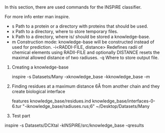 In this section, there are used commands for the INSPiRE classifier.


For more info enter man inspire.

- s<PATH-TO-PROTEIN>  Path  to  a  protein  or  a  directory  with  proteins  that  should  be used.
- x<TEMP-DIR>  Path to a directory, where to store temporary files.
- k<KNOWLEDGE-BASE> Path to a directory, where is/ should be stored a knowledge-base.
- m Construction mode: knowledge-base will be constructed instead of used for prediction.
-i<RADDI-FILE, distance> Redefines  radii  of  chemical  elements  using  RADII-FILE  and optionally DISTANCE resets the maximal
                          allowed distance of two radiuses.
-q<OUTPUT-PATH> Where  to  store  output file.
 

1. Creating a knowledge-base
   
   inspire -s Datasets/Many -xknowledge_base -kknowledge_base -m
   
2. Finding residues at a maximum distance 6Å from another chain and they create biological interface
  
   features knowledge_base/residues.ind knowledge_base/interfaces-0-6.tur "-iknowledge_base/radiuses.rus;6" ~/Desktop/Datasets/Many
  
3. Test part 
  
  inspire -s Datasets/DCXtal -kINSPiRE/src/knowledge_base -qresults
